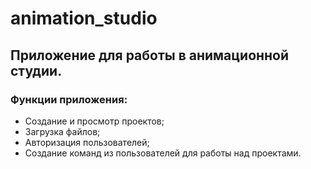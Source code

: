 # animation_studio
## Приложение для работы в анимационной студии. 

### Функции приложения:
 - Создание и просмотр проектов;
 - Загрузка файлов;
 - Авторизация пользователей;
 - Создание команд из пользователей для работы над проектами.